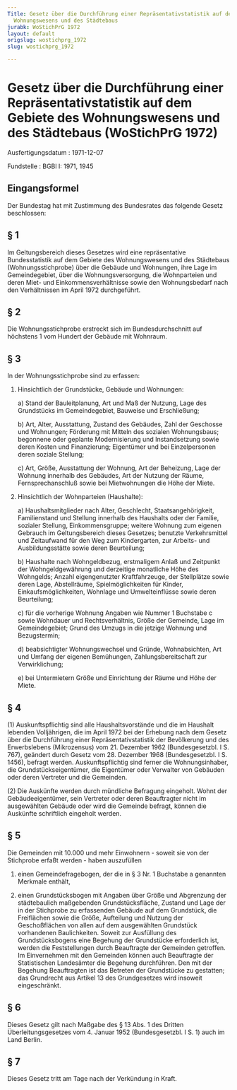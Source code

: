 ```yaml
---
Title: Gesetz über die Durchführung einer Repräsentativstatistik auf dem Gebiete des
  Wohnungswesens und des Städtebaus
jurabk: WoStichPrG 1972
layout: default
origslug: wostichprg_1972
slug: wostichprg_1972

---
```


# Gesetz über die Durchführung einer Repräsentativstatistik auf dem Gebiete des Wohnungswesens und des Städtebaus (WoStichPrG 1972)

Ausfertigungsdatum
:   1971-12-07

Fundstelle
:   BGBl I: 1971, 1945



## Eingangsformel

Der Bundestag hat mit Zustimmung des Bundesrates das folgende Gesetz
beschlossen:


## § 1

Im Geltungsbereich dieses Gesetzes wird eine repräsentative
Bundesstatistik auf dem Gebiete des Wohnungswesens und des Städtebaus
(Wohnungsstichprobe) über die Gebäude und Wohnungen, ihre Lage im
Gemeindegebiet, über die Wohnungsversorgung, die Wohnparteien und
deren Miet- und Einkommensverhältnisse sowie den Wohnungsbedarf nach
den Verhältnissen im April 1972 durchgeführt.


## § 2

Die Wohnungsstichprobe erstreckt sich im Bundesdurchschnitt auf
höchstens 1 vom Hundert der Gebäude mit Wohnraum.


## § 3

In der Wohnungsstichprobe sind zu erfassen:

1.  Hinsichtlich der Grundstücke, Gebäude und Wohnungen:

    a)  Stand der Bauleitplanung, Art und Maß der Nutzung, Lage des
        Grundstücks im Gemeindegebiet, Bauweise und Erschließung;


    b)  Art, Alter, Ausstattung, Zustand des Gebäudes, Zahl der Geschosse und
        Wohnungen; Förderung mit Mitteln des sozialen Wohnungsbaus; begonnene
        oder geplante Modernisierung und Instandsetzung sowie deren Kosten und
        Finanzierung; Eigentümer und bei Einzelpersonen deren soziale
        Stellung;


    c)  Art, Größe, Ausstattung der Wohnung, Art der Beheizung, Lage der
        Wohnung innerhalb des Gebäudes, Art der Nutzung der Räume,
        Fernsprechanschluß sowie bei Mietwohnungen die Höhe der Miete.





2.  Hinsichtlich der Wohnparteien (Haushalte):

    a)  Haushaltsmitglieder nach Alter, Geschlecht, Staatsangehörigkeit,
        Familienstand und Stellung innerhalb des Haushalts oder der Familie,
        sozialer Stellung, Einkommensgruppe; weitere Wohnung zum eigenen
        Gebrauch im Geltungsbereich dieses Gesetzes; benutzte Verkehrsmittel
        und Zeitaufwand für den Weg zum Kindergarten, zur Arbeits- und
        Ausbildungsstätte sowie deren Beurteilung;


    b)  Haushalte nach Wohngeldbezug, erstmaligem Anlaß und Zeitpunkt der
        Wohngeldgewährung und derzeitige monatliche Höhe des Wohngelds; Anzahl
        eigengenutzter Kraftfahrzeuge, der Stellplätze sowie deren Lage,
        Abstellräume, Spielmöglichkeiten für Kinder, Einkaufsmöglichkeiten,
        Wohnlage und Umwelteinflüsse sowie deren Beurteilung;


    c)  für die vorherige Wohnung Angaben wie Nummer 1 Buchstabe c sowie
        Wohndauer und Rechtsverhältnis, Größe der Gemeinde, Lage im
        Gemeindegebiet; Grund des Umzugs in die jetzige Wohnung und
        Bezugstermin;


    d)  beabsichtigter Wohnungswechsel und Gründe, Wohnabsichten, Art und
        Umfang der eigenen Bemühungen, Zahlungsbereitschaft zur
        Verwirklichung;


    e)  bei Untermietern Größe und Einrichtung der Räume und Höhe der Miete.








## § 4

(1) Auskunftspflichtig sind alle Haushaltsvorstände und die im
Haushalt lebenden Volljährigen, die im April 1972 bei der Erhebung
nach dem Gesetz über die Durchführung einer Repräsentativstatistik der
Bevölkerung und des Erwerbslebens (Mikrozensus) vom 21. Dezember 1962
(Bundesgesetzbl. I S. 767), geändert durch Gesetz vom 28. Dezember
1968 (Bundesgesetzbl. I S. 1456), befragt werden. Auskunftspflichtig
sind ferner die Wohnungsinhaber, die Grundstückseigentümer, die
Eigentümer oder Verwalter von Gebäuden oder deren Vertreter und die
Gemeinden.

(2) Die Auskünfte werden durch mündliche Befragung eingeholt. Wohnt
der Gebäudeeigentümer, sein Vertreter oder deren Beauftragter nicht im
ausgewählten Gebäude oder wird die Gemeinde befragt, können die
Auskünfte schriftlich eingeholt werden.


## § 5

Die Gemeinden mit 10.000 und mehr Einwohnern - soweit sie von der
Stichprobe erfaßt werden - haben auszufüllen

1.  einen Gemeindefragebogen, der die in § 3 Nr. 1 Buchstabe a genannten
    Merkmale enthält,


2.  einen Grundstücksbogen mit Angaben über Größe und Abgrenzung der
    städtebaulich maßgebenden Grundstücksfläche, Zustand und Lage der in
    der Stichprobe zu erfassenden Gebäude auf dem Grundstück, die
    Freiflächen sowie die Größe, Aufteilung und Nutzung der Geschoßflächen
    von allen auf dem ausgewählten Grundstück vorhandenen Baulichkeiten.
    Soweit zur Ausfüllung des Grundstücksbogens eine Begehung der
    Grundstücke erforderlich ist, werden die Feststellungen durch
    Beauftragte der Gemeinden getroffen. Im Einvernehmen mit den Gemeinden
    können auch Beauftragte der Statistischen Landesämter die Begehung
    durchführen. Den mit der Begehung Beauftragten ist das Betreten der
    Grundstücke zu gestatten; das Grundrecht aus Artikel 13 des
    Grundgesetzes wird insoweit eingeschränkt.





## § 6

Dieses Gesetz gilt nach Maßgabe des § 13 Abs. 1 des Dritten
Überleitungsgesetzes vom 4. Januar 1952 (Bundesgesetzbl. I S. 1) auch
im Land Berlin.


## § 7

Dieses Gesetz tritt am Tage nach der Verkündung in Kraft.

